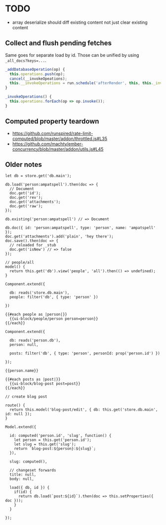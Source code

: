 # TODO

* array deserialize should diff existing content not just clear existing content

## Collect and flush pending fetches

Same goes for separate load by id. Those can be unified by using `_all_docs?keys=...`.

``` javascript
_addDatabaseOperation(op) {
  this.operations.push(op);
  cancel(__invokeOpeations);
  this.__invokeOperations = run.schedule('afterRender', this, this._invokeOpeations);
}

_invokeOperations() {
  this.operations.forEach(op => op.invoke());
}
```

## Computed property teardown

* https://github.com/runspired/rate-limit-computed/blob/master/addon/throttled.js#L35
* https://github.com/machty/ember-concurrency/blob/master/addon/utils.js#L45

## Older notes

```
let db = store.get('db.main');

db.load('person:ampatspell').then(doc => {
  // Document
  doc.get('id');
  doc.get('rev');
  doc.get('attachments');
  doc.get('raw');
});

db.existing('person:ampatspell') // => Document

db.doc({ id: 'person:ampatspell', type: 'person', name: 'ampatspell' });
doc.get('attachments').add('plain', 'hey there');
doc.save().then(doc => {
  // reloaded for _stub
  doc.get('isNew') // => false
});

// people/all
model() {
  return this.get('db').view('people', 'all').then(() => undefined);
}

Component.extend({

  db: reads('store.db.main'),
  people: filter('db', { type: 'person' })

})

{{#each people as |person|}}
  {{ui-block/people/person person=person}}
{{/each}}

Component.extend({

  db: reads('person.db'),
  person: null,

  posts: filter('db', { type: 'person', personId: prop('person.id') })

});

{{person.name}}

{{#each posts as |post|}}
  {{ui-block/blog-post post=post}}
{{/each}}

// create blog post

route() {
  return this.model('blog-post/edit', { db: this.get('store.db.main', id: null });
}

Model.extend({

  id: computed('person.id', 'slug', function() {
    let person = this.get('person.id');
    let slug = this.get('slug');
    return `blog-post:${person}:${slug}`;
  }),

  slug: computed(),

  // changeset forwards
  title: null,
  body: null,

  load({ db, id }) {
    if(id) {
      return db.load(`post:${id}`).then(doc => this.setProperties({ doc }));
    }
  }

});
```
